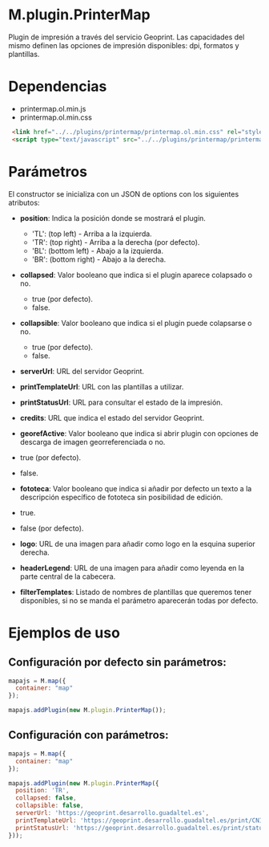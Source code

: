 # M.plugin.PrinterMap


Plugin de impresión a través del servicio Geoprint. Las capacidades del mismo definen las opciones de impresión disponibles: dpi, formatos y plantillas.

# Dependencias

- printermap.ol.min.js
- printermap.ol.min.css

```html
 <link href="../../plugins/printermap/printermap.ol.min.css" rel="stylesheet" />
 <script type="text/javascript" src="../../plugins/printermap/printermap.ol.min.js"></script>
```

# Parámetros

El constructor se inicializa con un JSON de options con los siguientes atributos:

- **position**: Indica la posición donde se mostrará el plugin.
  - 'TL': (top left) - Arriba a la izquierda.
  - 'TR': (top right) - Arriba a la derecha (por defecto).
  - 'BL': (bottom left) - Abajo a la izquierda.
  - 'BR': (bottom right) - Abajo a la derecha.

- **collapsed**: Valor booleano que indica si el plugin aparece colapsado o no.
  - true (por defecto).
  - false.

- **collapsible**: Valor booleano que indica si el plugin puede colapsarse o no.
  - true (por defecto).
  - false.

- **serverUrl**: URL del servidor Geoprint.

- **printTemplateUrl**: URL con las plantillas a utilizar.

- **printStatusUrl**: URL para consultar el estado de la impresión.

- **credits**: URL que indica el estado del servidor Geoprint.

- **georefActive**: Valor booleano que indica si abrir plugin con opciones de descarga de imagen georreferenciada o no.
- true (por defecto).
- false.

- **fototeca**: Valor booleano que indica si añadir por defecto un texto a la descripción específico de fototeca sin posibilidad de edición.
- true.
- false (por defecto).

- **logo**: URL de una imagen para añadir como logo en la esquina superior derecha.

- **headerLegend**: URL de una imagen para añadir como leyenda en la parte central de la cabecera.

- **filterTemplates**: Listado de nombres de plantillas que queremos tener disponibles, si no se manda el parámetro aparecerán todas por defecto.


# Ejemplos de uso

## Configuración por defecto sin parámetros:
```javascript
mapajs = M.map({
  container: "map"
});

mapajs.addPlugin(new M.plugin.PrinterMap());
```
## Configuración con parámetros:
```javascript
mapajs = M.map({
  container: "map"
});

mapajs.addPlugin(new M.plugin.PrinterMap({
  position: 'TR',
  collapsed: false,
  collapsible: false,
  serverUrl: 'https://geoprint.desarrollo.guadaltel.es',
  printTemplateUrl: 'https://geoprint.desarrollo.guadaltel.es/print/CNIG',
  printStatusUrl: 'https://geoprint.desarrollo.guadaltel.es/print/status',
}));
